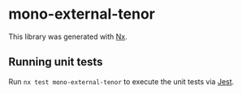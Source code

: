 # mono-external-tenor

This library was generated with [Nx](https://nx.dev).

## Running unit tests

Run `nx test mono-external-tenor` to execute the unit tests via [Jest](https://jestjs.io).
